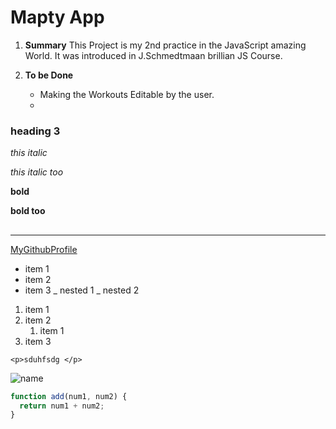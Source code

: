 # Mapty App

1. **Summary**
   This Project is my 2nd practice in the JavaScript amazing World.
   It was introduced in J.Schmedtmaan brillian JS Course.

1. **To be Done**
   - Making the Workouts Editable by the user.
   -

### heading 3

_this italic_

_this italic too_

**bold**

**bold too**

## <!-- horizontal rule -->

---

<!-- links -->

[MyGithubProfile](https://github.com/Youssuf-bakry 'MyGithubProfile')

<!-- nested itmes -->

- item 1
- item 2
- item 3
_ nested 1
_ nested 2
<!-- ordered -->

1. item 1
1. item 2
   1. item 1
1. item 3

<!-- inline code block -->

`<p>sduhfsdg </p>`

<!-- images -->

![name](link)

<!-- github markdonw -->

<!-- code blocks -->

```javascript
function add(num1, num2) {
  return num1 + num2;
}
```
